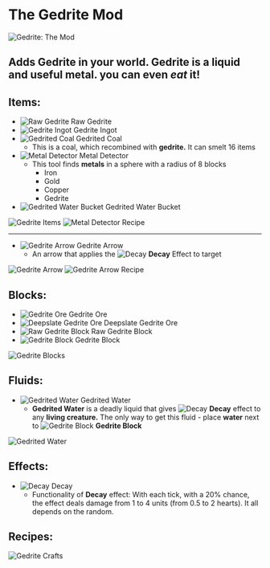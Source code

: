 # The Gedrite Mod
![Gedrite: The Mod](https://i.imgur.com/BXX1BxH.png)

## Adds Gedrite in your world. Gedrite is a liquid and useful metal. you can even _eat_ it!

## Items:
+ ![Raw Gedrite](https://i.imgur.com/l2jthxd.png) Raw Gedrite
+ ![Gedrite Ingot](https://i.imgur.com/VWwRjgH.png) Gedrite Ingot
+ ![Gedrited Coal](https://i.imgur.com/ov2nQDA.png) Gedrited Coal
  + This is a coal, which recombined with __gedrite.__ It can smelt 16 items 
+ ![Metal Detector](https://i.imgur.com/1CTCnqK.png) Metal Detector
  + This tool finds __metals__ in a sphere with a radius of 8 blocks
    + Iron
    + Gold
    + Copper
    + Gedrite
+ ![Gedrited Water Bucket](https://i.imgur.com/1730gMC.png) Gedrited Water Bucket

![Gedrite Items](https://i.imgur.com/NBQSo94.png)
![Metal Detector Recipe](https://i.imgur.com/SPdyUmm.png)

<hr>

+ ![Gedrite Arrow](https://i.imgur.com/KdG5kER.png) Gedrite Arrow
  + An arrow that applies the ![Decay](https://i.imgur.com/PUioi3l.png) **Decay** Effect to target

![Gedrite Arrow](https://i.imgur.com/0zK64Eq.png)
![Gedrite Arrow Recipe](https://i.imgur.com/Hbx4NB8.png)

## Blocks:
+ ![Gedrite Ore](https://i.imgur.com/5FbyhkV.png) Gedrite Ore
+ ![Deepslate Gedrite Ore](https://i.imgur.com/a5O7hAW.png) Deepslate Gedrite Ore
+ ![Raw Gedrite Block](https://i.imgur.com/smGbet2.png) Raw Gedrite Block
+ ![Gedrite Block](https://i.imgur.com/h54qh5V.png) Gedrite Block

![Gedrite Blocks](https://i.imgur.com/tLOfnAj.png)

## Fluids:
+ ![Gedrited Water](https://i.imgur.com/A1Bdz4Z.png) Gedrited Water
  + **Gedrited Water** is a deadly liquid that gives ![Decay](https://i.imgur.com/PUioi3l.png) **Decay** effect to any **living creature.** The only way to get this fluid - place **water** next to ![Gedrite Block](https://i.imgur.com/h54qh5V.png) **Gedrite Block** 

![Gedrited Water](https://i.imgur.com/MOsyWWC.png)
 
## Effects:
+ ![Decay](https://i.imgur.com/PUioi3l.png) Decay
  + Functionality of **Decay** effect: With each tick, with a 20% chance, the effect deals damage from 1 to 4 units (from 0.5 to 2 hearts). It all depends on the random.

## Recipes:
![Gedrite Crafts](https://i.imgur.com/pdSKkHZ.png)
